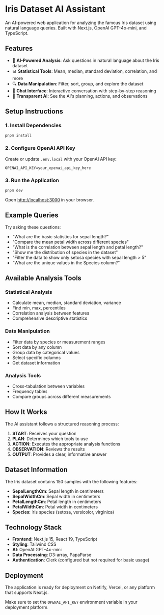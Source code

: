 # Iris Dataset AI Assistant

An AI-powered web application for analyzing the famous Iris dataset using natural language queries. Built with Next.js, OpenAI GPT-4o-mini, and TypeScript.

## Features

- 🤖 **AI-Powered Analysis**: Ask questions in natural language about the Iris dataset
- 📊 **Statistical Tools**: Mean, median, standard deviation, correlation, and more
- 🔍 **Data Manipulation**: Filter, sort, group, and explore the dataset
- 💬 **Chat Interface**: Interactive conversation with step-by-step reasoning
- 🧠 **Transparent AI**: See the AI's planning, actions, and observations

## Setup Instructions

### 1. Install Dependencies

```bash
pnpm install
```

### 2. Configure OpenAI API Key

Create or update `.env.local` with your OpenAI API key:

```env
OPENAI_API_KEY=your_openai_api_key_here
```

### 3. Run the Application

```bash
pnpm dev
```

Open [http://localhost:3000](http://localhost:3000) in your browser.

## Example Queries

Try asking these questions:

- "What are the basic statistics for sepal length?"
- "Compare the mean petal width across different species"
- "What is the correlation between sepal length and petal length?"
- "Show me the distribution of species in the dataset"
- "Filter the data to show only setosa species with sepal length > 5"
- "What are the unique values in the Species column?"

## Available Analysis Tools

### Statistical Analysis
- Calculate mean, median, standard deviation, variance
- Find min, max, percentiles
- Correlation analysis between features
- Comprehensive descriptive statistics

### Data Manipulation
- Filter data by species or measurement ranges
- Sort data by any column
- Group data by categorical values
- Select specific columns
- Get dataset information

### Analysis Tools
- Cross-tabulation between variables
- Frequency tables
- Compare groups across different measurements

## How It Works

The AI assistant follows a structured reasoning process:

1. **START**: Receives your question
2. **PLAN**: Determines which tools to use
3. **ACTION**: Executes the appropriate analysis functions
4. **OBSERVATION**: Reviews the results
5. **OUTPUT**: Provides a clear, informative answer

## Dataset Information

The Iris dataset contains 150 samples with the following features:
- **SepalLengthCm**: Sepal length in centimeters
- **SepalWidthCm**: Sepal width in centimeters
- **PetalLengthCm**: Petal length in centimeters
- **PetalWidthCm**: Petal width in centimeters
- **Species**: Iris species (setosa, versicolor, virginica)

## Technology Stack

- **Frontend**: Next.js 15, React 19, TypeScript
- **Styling**: Tailwind CSS
- **AI**: OpenAI GPT-4o-mini
- **Data Processing**: D3-array, PapaParse
- **Authentication**: Clerk (configured but not required for basic usage)

## Deployment

The application is ready for deployment on Netlify, Vercel, or any platform that supports Next.js.

Make sure to set the `OPENAI_API_KEY` environment variable in your deployment platform.
